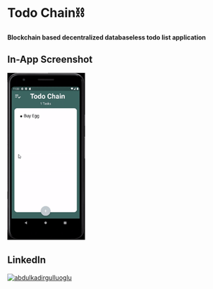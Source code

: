 # Todo Chain⛓

**Blockchain based decentralized databaseless todo list application**


## In-App Screenshot
<img src="https://github.com/kadirgulluoglu/todoChain/blob/main/assets/screenshots/ScreenRecord.gif" width=35% height=35%>



## LinkedIn
<p align="left">
<a href="https://www.linkedin.com/posts/abdulkadirgulluoglu_herkese-merhaba-flutter-ve-solidity-dili-activity-6961776127740686336-JlVc?utm_source=share&utm_medium=member_desktop" target="blank"><img align="center" src="https://raw.githubusercontent.com/rahuldkjain/github-profile-readme-generator/master/src/images/icons/Social/linked-in-alt.svg" alt="abdulkadirgulluoglu" height="30" width="40" /></a>
</p></a>

